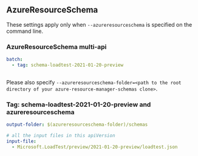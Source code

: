 ## AzureResourceSchema

These settings apply only when `--azureresourceschema` is specified on the command line.

### AzureResourceSchema multi-api

``` yaml $(azureresourceschema) && $(multiapi)
batch:
  - tag: schema-loadtest-2021-01-20-preview
  
```

Please also specify `--azureresourceschema-folder=<path to the root directory of your azure-resource-manager-schemas clone>`.

### Tag: schema-loadtest-2021-01-20-preview and azureresourceschema

``` yaml $(tag) == 'schema-loadtest-2021-01-20-preview' && $(azureresourceschema)
output-folder: $(azureresourceschema-folder)/schemas

# all the input files in this apiVersion
input-file:
  - Microsoft.LoadTest/preview/2021-01-20-preview/loadtest.json
```

